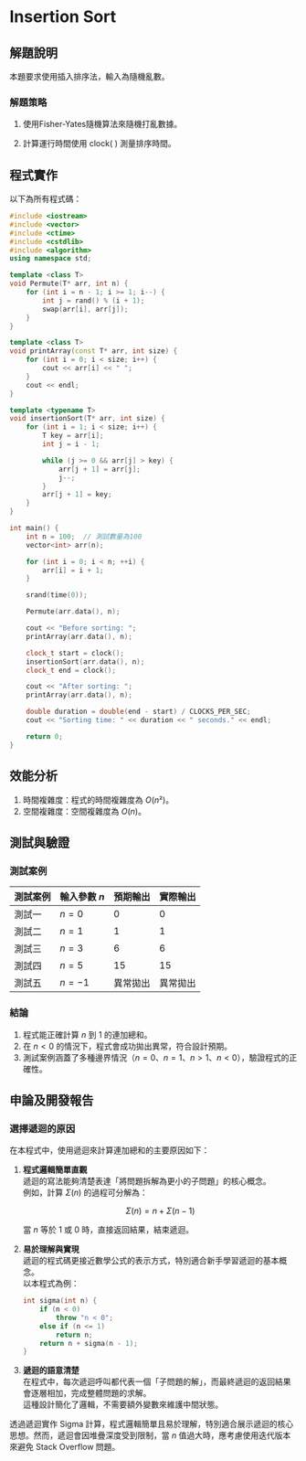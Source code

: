 # Insertion Sort

## 解題說明

本題要求使用插入排序法，輸入為隨機亂數。

### 解題策略

1. 使用Fisher-Yates隨機算法來隨機打亂數據。

2. 計算運行時間使用 clock( ) 測量排序時間。

## 程式實作

以下為所有程式碼：

```cpp
#include <iostream>
#include <vector>
#include <ctime>
#include <cstdlib>
#include <algorithm>
using namespace std;

template <class T>
void Permute(T* arr, int n) {
    for (int i = n - 1; i >= 1; i--) {
        int j = rand() % (i + 1);
        swap(arr[i], arr[j]);
    }
}

template <class T>
void printArray(const T* arr, int size) {
    for (int i = 0; i < size; i++) {
        cout << arr[i] << " ";
    }
    cout << endl;
}

template <typename T>
void insertionSort(T* arr, int size) {
    for (int i = 1; i < size; i++) {
        T key = arr[i];
        int j = i - 1;

        while (j >= 0 && arr[j] > key) {
            arr[j + 1] = arr[j];
            j--;
        }
        arr[j + 1] = key;
    }
}

int main() {
    int n = 100;  // 測試數量為100
    vector<int> arr(n);

    for (int i = 0; i < n; ++i) {
        arr[i] = i + 1;
    }

    srand(time(0));

    Permute(arr.data(), n);

    cout << "Before sorting: ";
    printArray(arr.data(), n);

    clock_t start = clock();
    insertionSort(arr.data(), n);
    clock_t end = clock();

    cout << "After sorting: ";
    printArray(arr.data(), n);

    double duration = double(end - start) / CLOCKS_PER_SEC;
    cout << "Sorting time: " << duration << " seconds." << endl;

    return 0;
}
```

## 效能分析

1. 時間複雜度：程式的時間複雜度為 $O(n²)$。
2. 空間複雜度：空間複雜度為 $O(n)$。

## 測試與驗證

### 測試案例

| 測試案例 | 輸入參數 $n$ | 預期輸出 | 實際輸出 |
|----------|--------------|----------|----------|
| 測試一   | $n = 0$      | 0        | 0        |
| 測試二   | $n = 1$      | 1        | 1        |
| 測試三   | $n = 3$      | 6        | 6        |
| 測試四   | $n = 5$      | 15       | 15       |
| 測試五   | $n = -1$     | 異常拋出 | 異常拋出 |

### 結論

1. 程式能正確計算 $n$ 到 $1$ 的連加總和。  
2. 在 $n < 0$ 的情況下，程式會成功拋出異常，符合設計預期。  
3. 測試案例涵蓋了多種邊界情況（$n = 0$、$n = 1$、$n > 1$、$n < 0$），驗證程式的正確性。

## 申論及開發報告

### 選擇遞迴的原因

在本程式中，使用遞迴來計算連加總和的主要原因如下：

1. **程式邏輯簡單直觀**  
   遞迴的寫法能夠清楚表達「將問題拆解為更小的子問題」的核心概念。  
   例如，計算 $\Sigma(n)$ 的過程可分解為：  

   $$
   \Sigma(n) = n + \Sigma(n-1)
   $$

   當 $n$ 等於 1 或 0 時，直接返回結果，結束遞迴。

2. **易於理解與實現**  
   遞迴的程式碼更接近數學公式的表示方式，特別適合新手學習遞迴的基本概念。  
   以本程式為例：  

   ```cpp
   int sigma(int n) {
       if (n < 0)
           throw "n < 0";
       else if (n <= 1)
           return n;
       return n + sigma(n - 1);
   }
   ```

3. **遞迴的語意清楚**  
   在程式中，每次遞迴呼叫都代表一個「子問題的解」，而最終遞迴的返回結果會逐層相加，完成整體問題的求解。  
   這種設計簡化了邏輯，不需要額外變數來維護中間狀態。

透過遞迴實作 Sigma 計算，程式邏輯簡單且易於理解，特別適合展示遞迴的核心思想。然而，遞迴會因堆疊深度受到限制，當 $n$ 值過大時，應考慮使用迭代版本來避免 Stack Overflow 問題。
